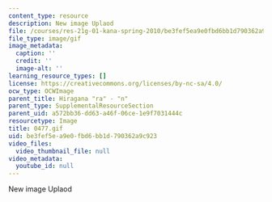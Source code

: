 ```yaml
---
content_type: resource
description: New image Uplaod
file: /courses/res-21g-01-kana-spring-2010/be3fef5ea9e0fbd6bb1d790362a9c923_0477.gif
file_type: image/gif
image_metadata:
  caption: ''
  credit: ''
  image-alt: ''
learning_resource_types: []
license: https://creativecommons.org/licenses/by-nc-sa/4.0/
ocw_type: OCWImage
parent_title: Hiragana "ra" - "n"
parent_type: SupplementalResourceSection
parent_uid: a572bb36-dd63-a46f-06ce-1e9f7031444c
resourcetype: Image
title: 0477.gif
uid: be3fef5e-a9e0-fbd6-bb1d-790362a9c923
video_files:
  video_thumbnail_file: null
video_metadata:
  youtube_id: null
---
```

New image Uplaod